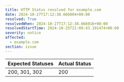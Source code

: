 ```yaml
---
title: HTTP Status resolved for example.com
date: 2024-10-27T17:12:38.666004+00:00
resolved: True
resolvedWhen: 2024-10-27T17:12:38.666016+00:00
resolvedStartTime: 2024-10-25T21:09:43.191474+00:00
severity: notice
affected:
  - example.com
section: issue
---
```


| Expected Statuses | Actual Status  |
|-------------------|----------------|
| 200, 301, 302 | 200 |
